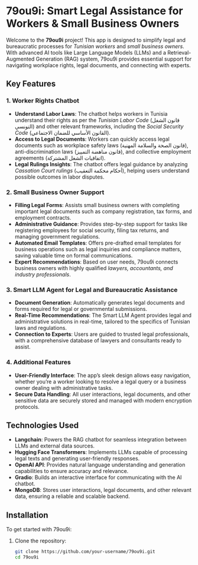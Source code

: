 # 79ou9i: Smart Legal Assistance for Workers & Small Business Owners

Welcome to the **79ou9i** project! This app is designed to simplify legal and bureaucratic processes for *Tunisian workers* and *small business owners*. With advanced AI tools like Large Language Models (LLMs) and a Retrieval-Augmented Generation (RAG) system, 79ou9i provides essential support for navigating workplace rights, legal documents, and connecting with experts.

## Key Features

### 1. **Worker Rights Chatbot**
   - **Understand Labor Laws**: The chatbot helps workers in Tunisia understand their rights as per the *Tunisian Labor Code* (قانون الشغل التونسي) and other relevant frameworks, including the *Social Security Code* (القانون الأساسي للضمان الاجتماعي).
   - **Access to Legal Documents**: Workers can quickly access legal documents such as workplace safety laws (قانون الصحة والسلامة المهنية), anti-discrimination laws (قانون مناهضة التمييز), and collective employment agreements (اتفاقيات الشغل المشتركة).
   - **Legal Rulings Insights**: The chatbot offers legal guidance by analyzing *Cassation Court rulings* (أحكام محكمة التعقيب), helping users understand possible outcomes in labor disputes.
   

### 2. **Small Business Owner Support**
   - **Filling Legal Forms**: Assists small business owners with completing important legal documents such as company registration, tax forms, and employment contracts.
   - **Administrative Guidance**: Provides step-by-step support for tasks like registering employees for social security, filing tax returns, and managing government regulations.
   - **Automated Email Templates**: Offers pre-drafted email templates for business operations such as legal inquiries and compliance matters, saving valuable time on formal communications.
   - **Expert Recommendations**: Based on user needs, 79ou9i connects business owners with highly qualified *lawyers, accountants, and industry professionals*.

### 3. **Smart LLM Agent for Legal and Bureaucratic Assistance**
   - **Document Generation**: Automatically generates legal documents and forms required for legal or governmental submissions.
   - **Real-Time Recommendations**: The Smart LLM Agent provides legal and administrative solutions in real-time, tailored to the specifics of Tunisian laws and regulations.
   - **Connection to Experts**: Users are guided to trusted legal professionals, with a comprehensive database of lawyers and consultants ready to assist.

### 4. **Additional Features**
   - **User-Friendly Interface**: The app’s sleek design allows easy navigation, whether you’re a worker looking to resolve a legal query or a business owner dealing with administrative tasks.
   - **Secure Data Handling**: All user interactions, legal documents, and other sensitive data are securely stored and managed with modern encryption protocols.

## Technologies Used

- **Langchain**: Powers the RAG chatbot for seamless integration between LLMs and external data sources.
- **Hugging Face Transformers**: Implements LLMs capable of processing legal texts and generating user-friendly responses.
- **OpenAI API**: Provides natural language understanding and generation capabilities to ensure accuracy and relevance.
- **Gradio**: Builds an interactive interface for communicating with the AI chatbot.
- **MongoDB**: Stores user interactions, legal documents, and other relevant data, ensuring a reliable and scalable backend.

## Installation

To get started with 79ou9i:

1. Clone the repository:
   ```bash
   git clone https://github.com/your-username/79ou9i.git
   cd 79ou9i
